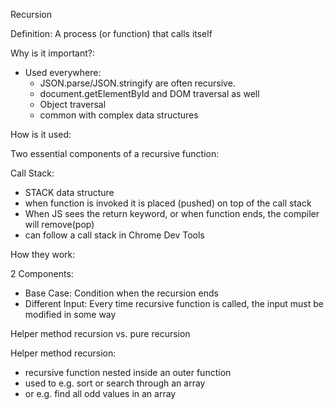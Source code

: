 Recursion

Definition: A process (or function) that calls itself

Why is it important?:

- Used everywhere:
  - JSON.parse/JSON.stringify are often recursive.
  - document.getElementById and DOM traversal as well
  - Object traversal
  - common with complex data structures

How is it used:

Two essential components of a recursive function:

Call Stack:

- STACK data structure
- when function is invoked it is placed (pushed) on top of the call stack
- When JS sees the return keyword, or when function ends, the compiler will remove(pop)
- can follow a call stack in Chrome Dev Tools

How they work:

2 Components:

- Base Case: Condition when the recursion ends
- Different Input: Every time recursive function is called, the input must be modified in some way

Helper method recursion vs. pure recursion

Helper method recursion:

- recursive function nested inside an outer function
- used to e.g. sort or search through an array
- or e.g. find all odd values in an array

